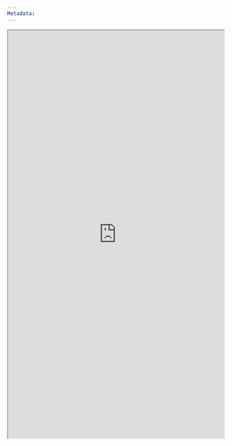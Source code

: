 ```yaml
---
Metadata:
---
```



<iframe
    height = 950
    width = 100%
    padding = 0 0
    margins = 0 0
    src="https://nerdbuilding.com/generator"></iframe>